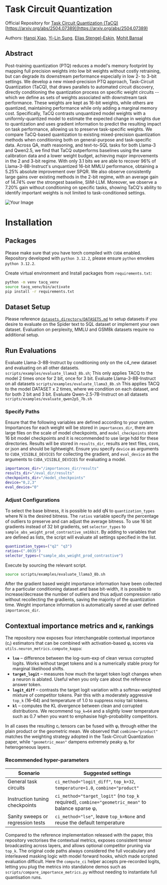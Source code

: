 # Task Circuit Quantization
Official Repository for [Task Circuit Quantization (TaCQ)](https://arxiv.org/abs/2504.07389)
[https://arxiv.org/abs/2504.07389](https://arxiv.org/abs/2504.07389)

Authors: [Hanqi Xiao](https://hanqixiao.github.io/), [Yi-Lin Sung](https://ylsung.github.io/), [Elias Stengel-Eskin](https://esteng.github.io/), [Mohit Bansal](https://www.cs.unc.edu/~mbansal/)

## Abstract
Post-training quantization (PTQ) reduces a model's memory footprint by mapping full precision weights into low bit weights without costly retraining, but can degrade its downstream performance especially in low 2- to 3-bit settings. We develop a new mixed-precision PTQ approach, Task-Circuit Quantization (TaCQ), that draws parallels to automated circuit discovery, directly conditioning the quantization process on specific weight circuits -- which we define as sets of weights associated with downstream task performance. These weights are kept as 16-bit weights, while others are quantized, maintaining performance while only adding a marginal memory cost. Specifically, TaCQ contrasts unquantized model weights with a uniformly-quantized model to estimate the expected change in weights due to quantization and uses gradient information to predict the resulting impact on task performance, allowing us to preserve task-specific weights. We compare TaCQ-based quantization to existing mixed-precision quantization methods when conditioning both on general-purpose and task-specific data. Across QA, math reasoning, and text-to-SQL tasks for both Llama-3 and Qwen2.5, we find that TaCQ outperforms baselines using the same calibration data and a lower weight budget, achieving major improvements in the 2 and 3-bit regime. With only 3.1 bits we are able to recover 96% of Llama-3-8B-Instruct's unquantized 16-bit MMLU performance, obtaining a 5.25% absolute improvement over SPQR. We also observe consistently large gains over existing methods in the 2-bit regime, with an average gain of 14.74% over the strongest baseline, SliM-LLM. Moreover, we observe a 7.20% gain without conditioning on specific tasks, showing TaCQ's ability to identify important weights is not limited to task-conditioned settings.


![Your Image](images/Fig1final.png)

# Installation

## Packages
Please make sure that you have torch compiled with `CUDA` enabled. Repository developed with `python 3.12.2`, please ensure `python` envokes `python 3.12.2`.

Create virtual environment and Install packages from `requirements.txt`:
```bash
python -m venv tacq_venv
source tacq_venv/bin/activate
pip install -r requirements.txt
```

## Dataset Setup
Please reference [`datasets_directory/DATASETS.md`](./datasets_directory/DATASETS.md) to setup datasets if you desire to evaluate on the Spider text to SQL dataset or implement your own dataset. Evaluation on perplexity, MMLU and GSM8k datasets require no additional setup.

## Run Evaluations
Evaluate Llama-3-8B-Instruct by conditioning only on the c4_new dataset and evaluating on all other datasets. `scripts/examples/evaluate_llama3_8b.sh`; This only applies TACQ to the model 2 times once for 2 bit, once for 3 bit. 
Evaluate Llama-3-8B-Instruct on all datasets `scripts/examples/evaluate_llama3_8b.sh` This applies TACQ to the model DATASET x 2 times, where we condition on each dataset, and for both 2 bit and 3 bit.
Evaluate Qwen-2.5-7B-Instruct on all datasets `scripts/examples/evaluate_qwen2p5_7b.sh`

### Specify Paths
Ensure that the following variables are defined according to your system.
Importances for each weight will be stored in `importances_dir`, there are large files on the scale of model checkpoints, and `model_checkpoints` store 16 bit model checkpoints and it is recommended to use large hdd for these directories. 
Results will be stored in `results_dir`, results are text files, csvs, or json and should be lightweight. Ensure you specify `device` as arguments to `CUDA_VISIBLE_DEVICES` for collecting the gradient, and `eval_device` as the arguments to `CUDA_VISIBLE_DEVICES` for evaluating a model. 

```bash
importances_dir="/importances_dir/results"
results_dir="/eval_dir/results"
checkpoints_dir="/model_checkpoints"
device="0,2,3"
eval_device="0"
```

### Adjust Configurations
To select the base bitness, it is possible to add qN to `quantization_types` where N is the desired bitness.
The `ratios` variable specify the percentage of outliers to preserve and can adjust the average bitness. 
To use 16 bit gradients instead of 32 bit gradients, set `selector_types` to `sample_abs_weight_prod_contrastive_sm16bit`.
By adding to variables that are defined as lists, the script will evaluate all settings specified in the list.

```bash
quantization_types=("q2" "q3")
ratios=(".0035")
selector_types=("sample_abs_weight_prod_contrastive")
```

Execute by sourcing the relevant script.
```bash
source scripts/examples/evaluate_llama3_8b.sh
```

After the gradient based weight importance information have been collected for a particular conditioning dataset and base bit-width, it is possible to increase/decrease the number of outliers and thus adjust compression ratio without recollecting the gradients, saving the majority of the quantization time. Weight importance information is automatically saved at user defined `importances_dir`.

## Contextual importance metrics and κᵢ rankings

The repository now exposes four interchangeable contextual importance (cᵢ) estimators that can be combined with activation-based φᵢ scores via `utils.neuron_metrics.compute_kappa`:

* **`lse`** – difference between the log-sum-exp of clean versus corrupted logits. Works without target tokens and is a numerically stable proxy for marginal likelihood shifts.
* **`target_logit`** – measures how much the target token logit changes when a neuron is ablated. Useful when you only care about the reference answer token.
* **`logit_diff`** – contrasts the target logit variation with a softmax-weighted mixture of competitor tokens. Pair this with a moderately aggressive `top_k` (16–64) and temperature of 1.0 to suppress noisy tail tokens.
* **`kl`** – computes the KL divergence between clean and corrupted distributions. We recommend `top_k=64` and a slightly lower temperature such as 0.7 when you want to emphasise high-probability competitors.

In all cases the resulting cᵢ tensors can be fused with φᵢ through either the plain product or the geometric mean. We observed that `combine="product"` matches the weighting strategy adopted in the Task-Circuit Quantization paper, while `"geometric_mean"` dampens extremely peaky φᵢ for heterogeneous layers.

### Recommended hyper-parameters

| Scenario | Suggested settings |
| --- | --- |
| General task circuits | `ci_method="logit_diff"`, `top_k=32`, `temperature=1.0`, `combine="product"` |
| Instruction tuning checkpoints | `ci_method="target_logit"` (no `top_k` required), `combine="geometric_mean"` to balance sparse φᵢ |
| Sanity sweeps or regression tests | `ci_method="lse"`, leave `top_k=None` and reuse the default temperature |

Compared to the reference implementation released with the paper, this repository vectorises the contextual metrics, exposes consistent tensor broadcasting across layers, and allows optional competitor pruning via `top_k`. The original code paths always considered the full vocabulary and interleaved masking logic with model forward hooks, which made scripted evaluation difficult. Here the `compute_ci` helper accepts pre-recorded logits, letting you plug the metrics into standalone demos such as `scripts/compare_importance_metrics.py` without needing to instantiate full quantisation runs.
